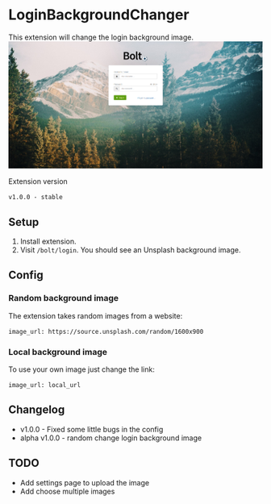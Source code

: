 # LoginBackgroundChanger
This extension will change the login background image.
![Bolt login screen with ocean background](https://github.com/ricardo-evalue8/loginBackgroundChanger/blob/master/assets/screenshot1.png?raw=true)

Extension version
```
v1.0.0 - stable
```

## Setup

1. Install extension.
1. Visit `/bolt/login`. You should see an Unsplash background image.


## Config

### Random background image
The extension takes random images from a website:
```
image_url: https://source.unsplash.com/random/1600x900
```

### Local background image
To use your own image just change the link:
```
image_url: local_url
```


## Changelog

* v1.0.0 - Fixed some little bugs in the config
* alpha v1.0.0 - random change login background image

## TODO
* Add settings page to upload the image
* Add choose multiple images
